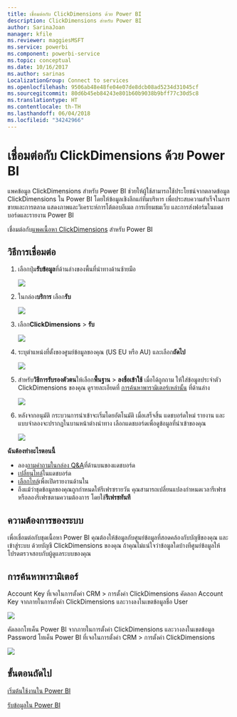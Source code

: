 ```yaml
---
title: เชื่อมต่อกับ ClickDimensions ด้วย Power BI
description: ClickDimensions สำหรับ Power BI
author: SarinaJoan
manager: kfile
ms.reviewer: maggiesMSFT
ms.service: powerbi
ms.component: powerbi-service
ms.topic: conceptual
ms.date: 10/16/2017
ms.author: sarinas
LocalizationGroup: Connect to services
ms.openlocfilehash: 9506ab48e48fe04e07de8dcb08ad5234d31045cf
ms.sourcegitcommit: 80d6b45eb84243e801b60b9038b9bff77c30d5c8
ms.translationtype: HT
ms.contentlocale: th-TH
ms.lasthandoff: 06/04/2018
ms.locfileid: "34242966"
---
```

# <a name="connect-to-clickdimensions-with-power-bi"></a>เชื่อมต่อกับ ClickDimensions ด้วย Power BI
แพคข้อมูล ClickDimensions สำหรับ Power BI ช่วยให้ผู้ใช้สามารถใช้ประโยชน์จากตลาดข้อมูล ClickDimensions ใน Power BI โดยให้ข้อมูลเชิงลึกแก่ทีมบริหาร เพื่อประสบความสำเร็จในการขายและการตลาด แสดงภาพและวิเคราะห์การโต้ตอบอีเมล การเยี่ยมชมเว็บ และการส่งฟอร์มในแดชบอร์ดและรายงาน Power BI

เชื่อมต่อกับ[แพคเนื้อหา ClickDimensions](https://app.powerbi.com/getdata/services/click-dimensions) สำหรับ Power BI

## <a name="how-to-connect"></a>วิธีการเชื่อมต่อ
1. เลือกปุ่ม**รับข้อมูล**ที่ด้านล่างของพื้นที่นำทางด้านซ้ายมือ
   
   ![](media/service-connect-to-clickdimensions/getdata.png)
2. ในกล่อง**บริการ** เลือก**รับ**
   
   ![](media/service-connect-to-clickdimensions/services.png)
3. เลือก**ClickDimensions** \> **รับ**
   
   ![](media/service-connect-to-clickdimensions/clickdimensions.png)
4. ระบุตำแหน่งที่ตั้งของศูนย์ข้อมูลของคุณ (US EU หรือ AU) และเลือก**ถัดไป**
   
   ![](media/service-connect-to-clickdimensions/params.png)
5. สำหรับ**วิธีการรับรองตัวตน**ให้เลือก**พื้นฐาน** \> **ลงชื่อเข้าใช้** เมื่อได้ถูกถาม ให้ใส่ข้อมูลประจำตัว ClickDimensions ของคุณ ดูรายละเอียดที่ [การค้นหาพารามิเตอร์เหล่านั้น](#FindingParams) ที่ด้านล่าง
   
    ![](media/service-connect-to-clickdimensions/creds.png)
6. หลังจากอนุมัติ กระบวนการนำเข้าจะเริ่มโดยอัตโนมัติ เมื่อเสร็จสิ้น แดชบอร์ดใหม่ รายงาน และแบบจำลองจะปรากฏในบานหน้าต่างนำทาง เลือกแดชบอร์ดเพื่อดูข้อมูลที่นำเข้าของคุณ
   
     ![](media/service-connect-to-clickdimensions/dashboard.png)

**ฉันต้องทำอะไรตอนนี้**

* ลอง[ถามคำถามในกล่อง Q&A](power-bi-q-and-a.md)ที่ด้านบนของแดชบอร์ด
* [เปลี่ยนไทล์](service-dashboard-edit-tile.md)ในแดชบอร์ด
* [เลือกไทล์](service-dashboard-tiles.md)เพื่อเปิดรายงานด้านใน
* ถึงแม้ว่าชุดข้อมูลของคุณถูกกำหนดให้รีเฟรซรายวัน คุณสามารถเปลี่ยนแปลงกำหนดเวลารีเฟรช หรือลองรีเฟรชตามความต้องการ โดยใช้**รีเฟรชทันที**

## <a name="system-requirements"></a>ความต้องการของระบบ
เพื่อเชื่อมต่อกับชุดเนื้อหา Power BI คุณต้องให้ข้อมูลกับศูนย์ข้อมูลที่สอดคล้องกับบัญชีของคุณ และเข้าสู่ระบบ ด้วยบัญชี ClickDimensions ของคุณ ถ้าคุณไม่แน่ใจว่าข้อมูลใดบ้างทีศูนย์ข้อมูลให้ โปรดตรวจสอบกับผู้ดูแลระบบของคุณ

<a name="FindingParams"></a>

## <a name="finding-parameters"></a>การค้นหาพารามิเตอร์
Account Key ที่เจอในการตั้งค่า CRM \> การตั้งค่า ClickDimensions คัดลอก Account Key จากภายในการตั้งค่า ClickDimensions และวางลงในเขตข้อมูลชื่อ User  

![](media/service-connect-to-clickdimensions/crm.png)  

คัดลอกโทเค็น Power BI จากภายในการตั้งค่า ClickDimensions และวางลงในเขตข้อมูล Password โทเค็น Power BI ที่เจอในการตั้งค่า CRM \> การตั้งค่า ClickDimensions  

![](media/service-connect-to-clickdimensions/crm2.png)  

## <a name="next-steps"></a>ขั้นตอนถัดไป
[เริ่มต้นใช้งานใน Power BI](service-get-started.md)

[รับข้อมูลใน Power BI](service-get-data.md)

